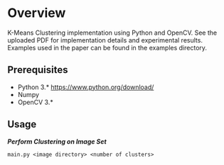# Overview
K-Means Clustering implementation using Python and OpenCV. See the uploaded PDF for implementation details and experimental results. Examples used in the paper can be found in the examples directory.

## Prerequisites
* Python 3.* https://www.python.org/download/
* Numpy
* OpenCV 3.*

## Usage

***Perform Clustering on Image Set***

	main.py <image directory> <number of clusters>

